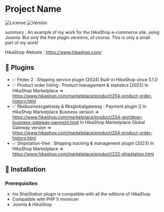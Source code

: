 # Project Name

![License](https://img.shields.io/badge/License-MIT-green.svg) ![Version](https://img.shields.io/badge/Version-1.0-blue.svg)

summary :
An example of my work for the HikaShop e-commerce site, using Joomla.
But only the free plugin versions, of course.
This is only a small part of my work!

HikaShop Website : https://www.hikashop.com/

## 📌 Plugins

- ✅ Fedex 2 : Shipping service plugin [2024]
     Built-in HikaShop since 5.1.0
- ✅ Product order listing : Product management & statistics [2023]
    In HikaShop Marketplace => https://www.hikashop.com/marketplace/product/254-product-order-history.html
- ✅ Rbsbusinessgateway & Rbsglobalgateway : Payment plugin []
    In HikaShop Marketplace Business version => https://www.hikashop.com/marketplace/product/234-worldpay-business-gateway-payment.html
    In HikaShop Marketplace Global Gateway version => https://www.hikashop.com/marketplace/product/254-product-order-history.html
- ✅ Shipstation-free : Shipping tracking & management plugin [2023]
    In HikaShop Marketplace => https://www.hikashop.com/marketplace/product/232-shipstation.html


## 🚀 Installation

### Prerequisites  
- his ShipStation plugin is compatible with all the editions of HikaShop
- Compatible with PHP 5 minimum
- Joomla & HikaShop 
